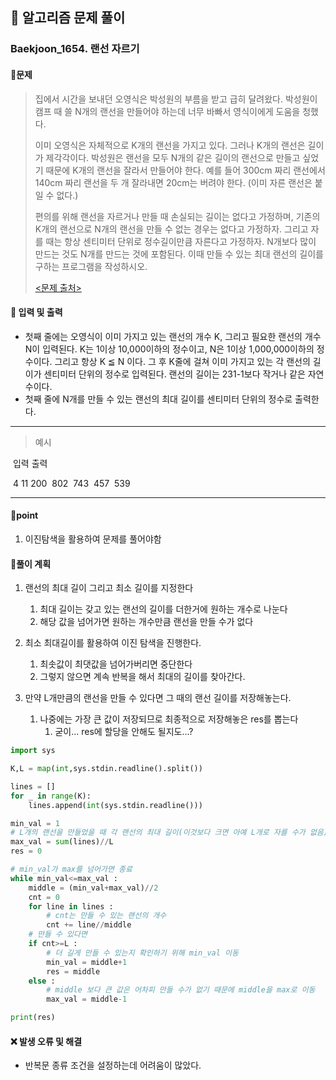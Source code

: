 ## 🐌 알고리즘 문제 풀이

### Baekjoon_1654. 랜선 자르기



#### 📒문제

> 집에서 시간을 보내던 오영식은 박성원의 부름을 받고 급히 달려왔다. 박성원이 캠프 때 쓸 N개의 랜선을 만들어야 하는데 너무 바빠서 영식이에게 도움을 청했다.
>
> 이미 오영식은 자체적으로 K개의 랜선을 가지고 있다. 그러나 K개의 랜선은 길이가 제각각이다. 박성원은 랜선을 모두 N개의 같은 길이의 랜선으로 만들고 싶었기 때문에 K개의 랜선을 잘라서 만들어야 한다. 예를 들어 300cm 짜리 랜선에서 140cm 짜리 랜선을 두 개 잘라내면 20cm는 버려야 한다. (이미 자른 랜선은 붙일 수 없다.)
>
> 편의를 위해 랜선을 자르거나 만들 때 손실되는 길이는 없다고 가정하며, 기존의 K개의 랜선으로 N개의 랜선을 만들 수 없는 경우는 없다고 가정하자. 그리고 자를 때는 항상 센티미터 단위로 정수길이만큼 자른다고 가정하자. N개보다 많이 만드는 것도 N개를 만드는 것에 포함된다. 이때 만들 수 있는 최대 랜선의 길이를 구하는 프로그램을 작성하시오.
>
> [<문제 출처>](https://www.acmicpc.net/problem/1654)



#### :pushpin: 입력 및 출력

- 첫째 줄에는 오영식이 이미 가지고 있는 랜선의 개수 K, 그리고 필요한 랜선의 개수 N이 입력된다. K는 1이상 10,000이하의 정수이고, N은 1이상 1,000,000이하의 정수이다. 그리고 항상 K ≦ N 이다. 그 후 K줄에 걸쳐 이미 가지고 있는 각 랜선의 길이가 센티미터 단위의 정수로 입력된다. 랜선의 길이는 231-1보다 작거나 같은 자연수이다.
- 첫째 줄에 N개를 만들 수 있는 랜선의 최대 길이를 센티미터 단위의 정수로 출력한다.

---

> 예시

​	입력				 출력

​	4 11				200
​	802
​	743
​	457
​	539

----




#### 🚀point

1. 이진탐색을 활용하여 문제를 풀어야함

   

#### 🔎풀이 계획

1. 랜선의 최대 길이 그리고 최소 길이를 지정한다
   1. 최대 길이는 갖고 있는 랜선의 길이를 더한거에 원하는 개수로 나눈다
   1. 해당 값을 넘어가면 원하는 개수만큼 랜선을 만들 수가 없다

1. 최소 최대길이를 활용하여 이진 탐색을 진행한다.
   1. 최솟값이 최댓값을 넘어가버리면 중단한다
   1. 그렇지 않으면 계속 반복을 해서 최대의 길이를 찾아간다.

1. 만약 L개만큼의 랜선을 만들 수 있다면 그 때의 랜선 길이를 저장해놓는다.
   1. 나중에는 가장 큰 값이 저장되므로 최종적으로 저장해놓은 res를 뽑는다
      1. 굳이... res에 할당을 안해도 될지도...?


```python
import sys

K,L = map(int,sys.stdin.readline().split())

lines = []
for _ in range(K):
    lines.append(int(sys.stdin.readline()))

min_val = 1
# L개의 랜선을 만들었을 때 각 랜선의 최대 길이(이것보다 크면 아예 L개로 자를 수가 없음)
max_val = sum(lines)//L
res = 0

# min_val가 max를 넘어가면 종료
while min_val<=max_val :
    middle = (min_val+max_val)//2
    cnt = 0
    for line in lines :
        # cnt는 만들 수 있는 랜선의 개수
        cnt += line//middle
    # 만들 수 있다면
    if cnt>=L :
        # 더 길게 만들 수 있는지 확인하기 위해 min_val 이동
        min_val = middle+1
        res = middle
    else :
        # middle 보다 큰 값은 어차피 만들 수가 없기 때문에 middle을 max로 이동
        max_val = middle-1

print(res)
```



#### ❌ 발생 오류 및 해결

- 반복문 종류 조건을 설정하는데 어려움이 많았다.

